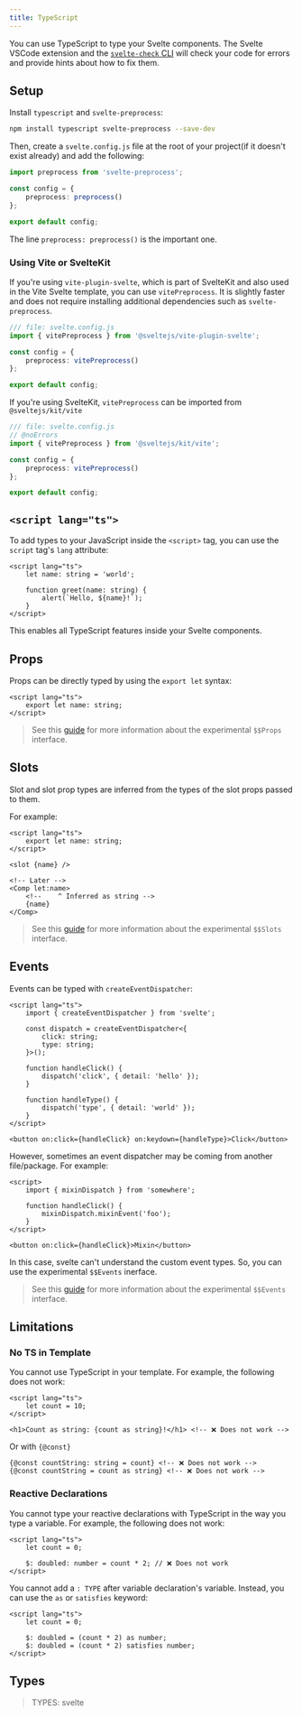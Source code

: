 ```yaml
---
title: TypeScript
---
```


You can use TypeScript to type your Svelte components. The Svelte VSCode extension and the [`svelte-check` CLI](https://www.npmjs.com/package/svelte-check) will check your code for errors and provide hints about how to fix them.

## Setup

Install `typescript` and `svelte-preprocess`:

```sh
npm install typescript svelte-preprocess --save-dev
```

Then, create a `svelte.config.js` file at the root of your project(if it doesn't exist already) and add the following:

```ts
import preprocess from 'svelte-preprocess';

const config = {
	preprocess: preprocess()
};

export default config;
```

The line `preprocess: preprocess()` is the important one.

### Using Vite or SvelteKit

If you're using `vite-plugin-svelte`, which is part of SvelteKit and also used in the Vite Svelte template, you can use `vitePreprocess`. It is slightly faster and does not require installing additional dependencies such as `svelte-preprocess`.

```ts
/// file: svelte.config.js
import { vitePreprocess } from '@sveltejs/vite-plugin-svelte';

const config = {
	preprocess: vitePreprocess()
};

export default config;
```

If you're using SvelteKit, `vitePreprocess` can be imported from `@sveltejs/kit/vite`

```ts
/// file: svelte.config.js
// @noErrors
import { vitePreprocess } from '@sveltejs/kit/vite';

const config = {
	preprocess: vitePreprocess()
};

export default config;
```

## `<script lang="ts">`

To add types to your JavaScript inside the `<script>` tag, you can use the `script` tag's `lang` attribute:

```svelte
<script lang="ts">
	let name: string = 'world';

	function greet(name: string) {
		alert(`Hello, ${name}!`);
	}
</script>
```

This enables all TypeScript features inside your Svelte components.

## Props

Props can be directly typed by using the `export let` syntax:

```svelte
<script lang="ts">
	export let name: string;
</script>
```

> See this [guide](https://github.com/dummdidumm/rfcs/blob/ts-typedefs-within-svelte-components/text/ts-typing-props-slots-events.md#typing-props) for more information about the experimental `$$Props` interface.

## Slots

Slot and slot prop types are inferred from the types of the slot props passed to them.

For example:

```svelte
<script lang="ts">
	export let name: string;
</script>

<slot {name} />

<!-- Later -->
<Comp let:name>
	<!--    ^ Inferred as string -->
	{name}
</Comp>
```

> See this [guide](https://github.com/dummdidumm/rfcs/blob/ts-typedefs-within-svelte-components/text/ts-typing-props-slots-events.md#typing-slots) for more information about the experimental `$$Slots` interface.

## Events

Events can be typed with `createEventDispatcher`:

```svelte
<script lang="ts">
	import { createEventDispatcher } from 'svelte';

	const dispatch = createEventDispatcher<{
		click: string;
		type: string;
	}>();

	function handleClick() {
		dispatch('click', { detail: 'hello' });
	}

	function handleType() {
		dispatch('type', { detail: 'world' });
	}
</script>

<button on:click={handleClick} on:keydown={handleType}>Click</button>
```

However, sometimes an event dispatcher may be coming from another file/package. For example:

```svelte
<script>
	import { mixinDispatch } from 'somewhere';

	function handleClick() {
		mixinDispatch.mixinEvent('foo');
	}
</script>

<button on:click={handleClick}>Mixin</button>
```

In this case, svelte can't understand the custom event types. So, you can use the experimental `$$Events` inerface.

> See this [guide](https://github.com/dummdidumm/rfcs/blob/ts-typedefs-within-svelte-components/text/ts-typing-props-slots-events.md#typing-events) for more information about the experimental `$$Events` interface.

## Limitations

### No TS in Template

You cannot use TypeScript in your template. For example, the following does not work:

```svelte
<script lang="ts">
	let count = 10;
</script>

<h1>Count as string: {count as string}!</h1> <!-- ❌ Does not work -->
```

Or with `{@const}`

```svelte
{@const countString: string = count} <!-- ❌ Does not work -->
{@const countString = count as string} <!-- ❌ Does not work -->
```

### Reactive Declarations

You cannot type your reactive declarations with TypeScript in the way you type a variable. For example, the following does not work:

```svelte
<script lang="ts">
	let count = 0;

	$: doubled: number = count * 2; // ❌ Does not work
</script>
```

You cannot add a `: TYPE` after variable declaration's variable. Instead, you can use the `as` or `satisfies` keyword:

```svelte
<script lang="ts">
	let count = 0;

	$: doubled = (count * 2) as number;
	$: doubled = (count * 2) satisfies number;
</script>
```

## Types

> TYPES: svelte
